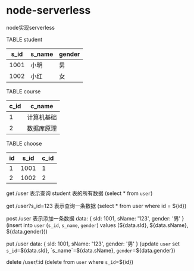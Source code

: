 # node-serverless
node实现serverless

TABLE student

| s_id | s_name | gender |
| --- | --- | --- |
| 1001 | 小明 | 男 |
| 1002 | 小红 | 女 |

TABLE course

| c_id | c_name |
| --- | --- |
| 1 | 计算机基础 |
| 2 | 数据库原理 |

TABLE choose

| id | s_id | c_id |
| --- | --- | --- |
| 1 | 1001 | 1 |
| 2 | 1002 | 2 |


get /user 表示查询 student 表的所有数据
(select * from `user`)

get /user?s_id=123 表示查询一条数据
(select * from user where id = ${id})

post /user 表示添加一条数据
data: {
  sId: 1001,
  sName: '123',
  gender: '男'
}
(insert into `user` (`s_id`, `s_name`, `gender`) values (${data.sId}, ${data.sName}, ${data.gender}))

put /user
data: {
  sId: 1001,
  sName: '123',
  gender: '男'
}
(update `user` set `s_id`=${data.sId}, `s_name`=${data.sName}, `gender`=${data.gender})

delete /user/:id
(delete from `user` where `s_id`=${id})
